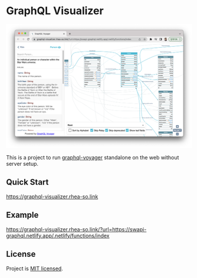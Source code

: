 # GraphQL Visualizer

![GraphQL Visualizer Using Image](./images/cover-image.png)

This is a project to run [graphql-voyager](https://github.com/IvanGoncharov/graphql-voyager) standalone on the web without server setup.

## Quick Start

https://graphql-visualizer.rhea-so.link

## Example

https://graphql-visualizer.rhea-so.link/?url=https://swapi-graphql.netlify.app/.netlify/functions/index

## License

Project is [MIT licensed](./LICENSE).
